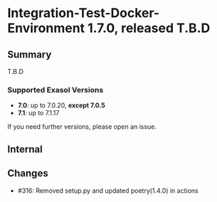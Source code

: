 # Integration-Test-Docker-Environment 1.7.0, released T.B.D

## Summary

 T.B.D

### Supported Exasol Versions

* **7.0**: up to 7.0.20, **except 7.0.5**
* **7.1**: up to 7.1.17

If you need further versions, please open an issue.

## Internal


## Changes

 - #316: Removed setup.py and updated poetry(1.4.0) in actions
